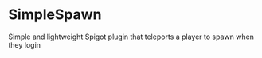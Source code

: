 # SimpleSpawn
Simple and lightweight Spigot plugin that teleports a player to spawn when they login
